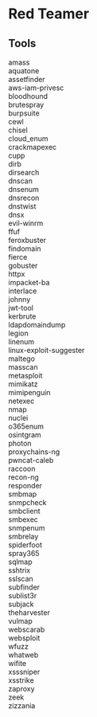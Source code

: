 # Red Teamer

## Tools

amass \
aquatone \
assetfinder \
aws-iam-privesc \
bloodhound \
brutespray \
burpsuite \
cewl \
chisel \
cloud_enum \
crackmapexec \
cupp \
dirb \
dirsearch \
dnscan \
dnsenum \
dnsrecon \
dnstwist \
dnsx \
evil-winrm \
ffuf \
feroxbuster \
findomain \
fierce \
gobuster \
httpx \
impacket-ba \
interlace \
johnny \
jwt-tool \
kerbrute \
ldapdomaindump \
legion \
linenum \
linux-exploit-suggester \
maltego \
masscan \
metasploit \
mimikatz \
mimipenguin \
netexec \
nmap \
nuclei \
o365enum \
osintgram \
photon \
proxychains-ng \
pwncat-caleb \
raccoon \
recon-ng \
responder \
smbmap \
snmpcheck \
smbclient \
smbexec \
snmpenum \
smbrelay \
spiderfoot \
spray365 \
sqlmap \
sshtrix \
sslscan \
subfinder \
sublist3r \
subjack \
theharvester \
vulmap \
webscarab \
websploit \
wfuzz \
whatweb \
wifite \
xsssniper \
xsstrike \
zaproxy \
zeek \
zizzania
